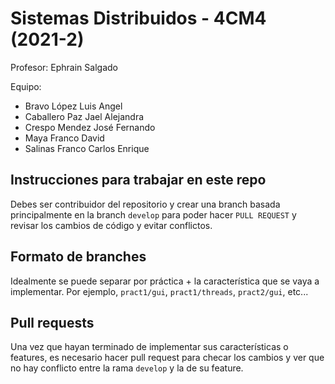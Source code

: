 # Sistemas Distribuidos - 4CM4 (2021-2)

Profesor: Ephrain Salgado

Equipo:
- Bravo López Luis Angel
- Caballero Paz Jael Alejandra
- Crespo Mendez José Fernando
- Maya Franco David
- Salinas Franco Carlos Enrique

## Instrucciones para trabajar en este repo

Debes ser contribuidor del repositorio y crear una branch basada principalmente en la branch `develop` para poder hacer `PULL REQUEST` y revisar los cambios de código y evitar conflictos.

## Formato de branches

Idealmente se puede separar por práctica + la característica que se vaya a implementar. Por ejemplo, `pract1/gui`, `pract1/threads`, `pract2/gui`, etc...

## Pull requests

Una vez que hayan terminado de implementar sus características o features, es necesario hacer pull request para checar los cambios y ver que no hay conflicto entre la rama `develop` y la de su feature.